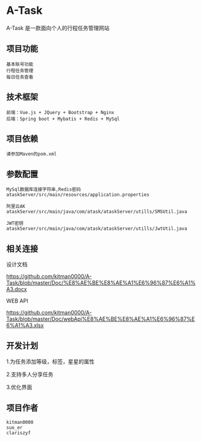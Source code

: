 # A-Task
A-Task 是一款面向个人的行程任务管理网站

## 项目功能
	基本账号功能
	行程任务管理
	每日任务查看

## 技术框架
	前端：Vue.js + JQuery + Bootstrap + Nginx
	后端：Spring boot + Mybatis + Redis + MySql
	
## 项目依赖
	请参加Maven的pom.xml
	
## 参数配置
	MySql数据库连接字符串,Redis密码
	ataskServer/src/main/resources/application.properties
	
	阿里云AK
	ataskServer/src/main/java/com/atask/ataskServer/utills/SMSUtil.java
	
	JWT密钥
	ataskServer/src/main/java/com/atask/ataskServer/utills/JwtUtil.java
	
## 相关连接
  设计文档 
  
  https://github.com/kitman0000/A-Task/blob/master/Doc/%E8%AE%BE%E8%AE%A1%E6%96%87%E6%A1%A3.docx
 
  
  WEB API 
  
  https://github.com/kitman0000/A-Task/blob/master/Doc/webApi%E8%AE%BE%E8%AE%A1%E6%96%87%E6%A1%A3.xlsx


## 开发计划
  1.为任务添加等级，标签，星星的属性
  
  2.支持多人分享任务
  
  3.优化界面
## 项目作者
	kitman0000
	suo_er
	clariszyf
